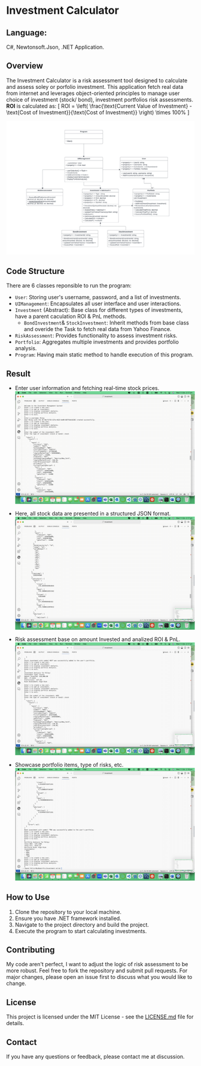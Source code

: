 # Investment Calculator

## Language:
C#, Newtonsoft.Json, .NET Application.

## Overview
The Investment Calculator is a risk assessment tool designed to calculate and assess soley or porfolio investment. This application fetch real data from internet and leverages object-oriented principles to manage user choice of investment (stock/ bond), investment portfolios risk assessments.
**ROI** is calculated as:
\[ ROI = \left( \frac{\text{Current Value of Investment} - \text{Cost of Investment}}{\text{Cost of Investment}} \right) \times 100\% \]


![UML Diagram](https://github.com/milieureka/Investment-Calculator/blob/main/UML%20Class%20diagram-Investment%20Program-1.png)

## Code Structure
There are 6 classes reponsible to run the program:
- `User`: Storing user's username, password, and a list of investments.
- `UIManagement`: Encapsulates all user interface and user interactions.
- `Investment` (Abstract): Base class for different types of investments, have a parent caculation ROI & PnL methods.
  - `BondInvestment`& `StockInvestment`: Inherit methods from base class and overide the Task to fetch real data from Yahoo Finance.
- `RiskAssessment`: Provides functionality to assess investment risks.
- `Portfolio`: Aggregates multiple investments and provides portfolio analysis.
- `Program`: Having main static method to handle execution of this program.

## Result
- Enter user information and fetching real-time stock prices.
![fetch stock price](https://github.com/milieureka/Investment-Calculator/blob/main/UML%20Class%20diagram-Investment%20Program-2.png)

- Here, all stock data are presented in a structured JSON format.
![result in JSON format](https://github.com/milieureka/Investment-Calculator/blob/main/UML%20Class%20diagram-Investment%20Program-3.png)

- Risk assessment base on amount Invested and analized ROI & PnL.
![analysis](https://github.com/milieureka/Investment-Calculator/blob/main/UML%20Class%20diagram-Investment%20Program-4.png)

- Showcase portfolio items, type of risks, etc.
![portfolio result](https://github.com/milieureka/Investment-Calculator/blob/main/UML%20Class%20diagram-Investment%20Program-6.png)


## How to Use
1. Clone the repository to your local machine.
2. Ensure you have .NET framework installed.
3. Navigate to the project directory and build the project.
4. Execute the program to start calculating investments.
   
## Contributing
My code aren't perfect, I want to adjust the logic of risk assessment to be more robust. Feel free to fork the repository and submit pull requests. For major changes, please open an issue first to discuss what you would like to change.

## License
This project is licensed under the MIT License - see the [LICENSE.md](LICENSE.md) file for details.

## Contact
If you have any questions or feedback, please contact me at discussion.
